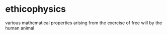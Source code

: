 # ethicophysics
various mathematical properties arising from the exercise of free will by the human animal
